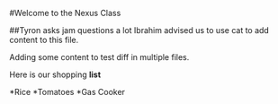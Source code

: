 #Welcome to the Nexus Class

##Tyron asks jam questions a lot
Ibrahim advised us to use cat to add content to this file.

Adding some content to test diff in multiple files.

Here is our shopping **list**

*Rice
*Tomatoes
*Gas Cooker
